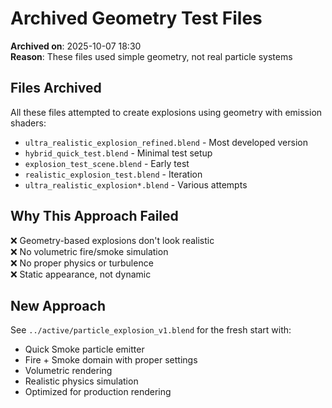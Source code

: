 # Archived Geometry Test Files

**Archived on**: 2025-10-07 18:30  
**Reason**: These files used simple geometry, not real particle systems

## Files Archived

All these files attempted to create explosions using geometry with emission shaders:
- `ultra_realistic_explosion_refined.blend` - Most developed version
- `hybrid_quick_test.blend` - Minimal test setup
- `explosion_test_scene.blend` - Early test
- `realistic_explosion_test.blend` - Iteration
- `ultra_realistic_explosion*.blend` - Various attempts

## Why This Approach Failed

❌ Geometry-based explosions don't look realistic  
❌ No volumetric fire/smoke simulation  
❌ No proper physics or turbulence  
❌ Static appearance, not dynamic  

## New Approach

See `../active/particle_explosion_v1.blend` for the fresh start with:
- Quick Smoke particle emitter
- Fire + Smoke domain with proper settings
- Volumetric rendering
- Realistic physics simulation
- Optimized for production rendering
